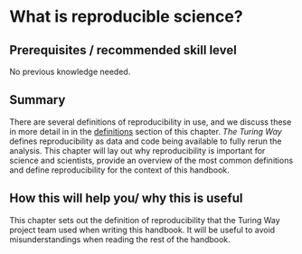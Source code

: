 # What is reproducible science?

## Prerequisites / recommended skill level
No previous knowledge needed.

## Summary
There are several definitions of reproducibility in use, and we discuss these in more detail in in the [definitions](03/definitions) section of this chapter.
_The Turing Way_ defines reproducibility as data and code being available to fully rerun the analysis.
This chapter will lay out why reproducibility is important for science and scientists, provide an overview of the most common definitions and define reproducibility for the context of this handbook.

## How this will help you/ why this is useful
This chapter sets out the definition of reproducibility that the Turing Way project team used when writing this handbook.
It will be useful to avoid misunderstandings when reading the rest of the handbook.

